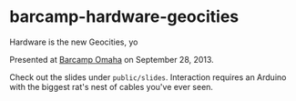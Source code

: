 barcamp-hardware-geocities
==========================

Hardware is the new Geocities, yo

Presented at [Barcamp Omaha](http://barcampomaha.org/) on September 28, 2013.

Check out the slides under `public/slides`.  Interaction requires an Arduino with the biggest rat's nest of cables you've ever seen.
